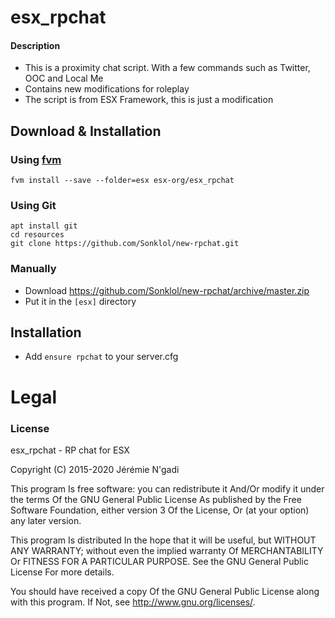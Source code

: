 # esx_rpchat

#### Description
- This is a proximity chat script. With a few commands such as Twitter, OOC and Local Me
- Contains new modifications for roleplay
- The script is from ESX Framework, this is just a modification 

## Download & Installation

### Using [fvm](https://github.com/qlaffont/fvm-installer)
```
fvm install --save --folder=esx esx-org/esx_rpchat
```

### Using Git
```
apt install git
cd resources
git clone https://github.com/Sonklol/new-rpchat.git
```

### Manually
- Download https://github.com/Sonklol/new-rpchat/archive/master.zip
- Put it in the `[esx]` directory

## Installation
- Add `ensure rpchat` to your server.cfg

# Legal
### License
esx_rpchat - RP chat for ESX

Copyright (C) 2015-2020 Jérémie N'gadi

This program Is free software: you can redistribute it And/Or modify it under the terms Of the GNU General Public License As published by the Free Software Foundation, either version 3 Of the License, Or (at your option) any later version.

This program Is distributed In the hope that it will be useful, but WITHOUT ANY WARRANTY; without even the implied warranty Of MERCHANTABILITY Or FITNESS FOR A PARTICULAR PURPOSE. See the GNU General Public License For more details.

You should have received a copy Of the GNU General Public License along with this program. If Not, see http://www.gnu.org/licenses/.
